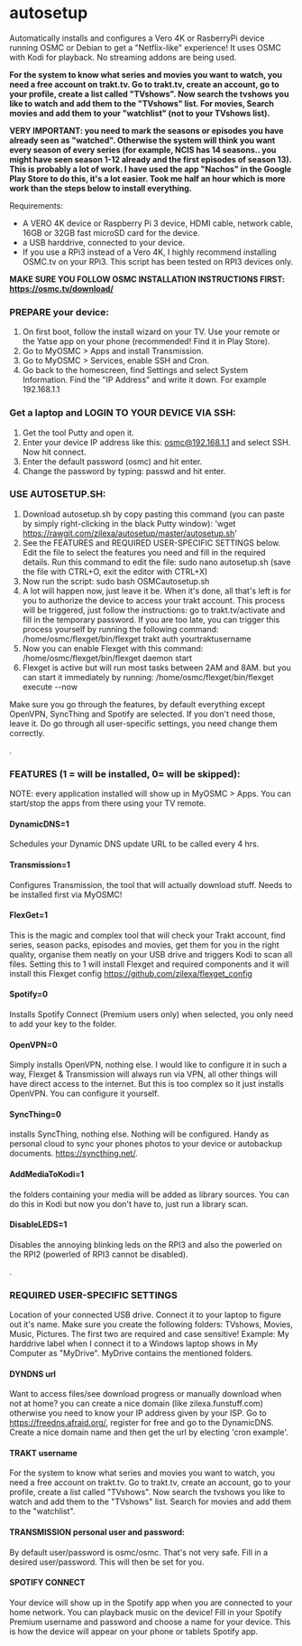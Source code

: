# autosetup
Automatically installs and configures a Vero 4K or RasberryPi device running OSMC or Debian to get a "Netflix-like" experience!
It uses OSMC with Kodi for playback. No streaming addons are being used. 

**For the system to know what series and movies you want to watch, you need a free account on trakt.tv. Go to trakt.tv, create an account, go to your profile, create a list called "TVshows".  Now search the tvshows you like to watch and add them to the "TVshows" list. 
For movies, Search movies and add them to your "watchlist" (not to your TVshows list).**

**VERY IMPORTANT: you need to mark the seasons or episodes you have already seen as "watched". Otherwise the system will think you want every season of every series (for example, NCIS has 14 seasons.. you might have seen season 1-12 already and the first episodes of season 13).
This is probably a lot of work. I have used the app "Nachos" in the Google Play Store to do this, it's a lot easier. Took me half an hour which is more work than the steps below to install everything.**

Requirements:
- A VERO 4K device or Raspberry Pi 3 device, HDMI cable, network cable, 16GB or 32GB fast microSD card for the device.
- a USB harddrive, connected to your device. 
- If you use a RPi3 instead of a Vero 4K, I highly recommend installing OSMC.tv on your RPi3. This script has been tested on RPI3 devices only. 


**MAKE SURE YOU FOLLOW OSMC INSTALLATION INSTRUCTIONS FIRST: https://osmc.tv/download/**

### PREPARE your device:
1. On first boot, follow the install wizard on your TV. Use your remote or the Yatse app on your phone (recommended! Find it in Play Store).
2. Go to MyOSMC > Apps and install Transmission.
3. Go to MyOSMC > Services, enable SSH and Cron.
4. Go back to the homescreen, find Settings and select System Information. Find the "IP Address" and write it down. For example 192.168.1.1

### Get a laptop and LOGIN TO YOUR DEVICE VIA SSH:
1. Get the tool Putty and open it. 
2. Enter your device IP address like this: osmc@192.168.1.1 and select SSH. Now hit connect.
3. Enter the default password (osmc) and hit enter. 
4. Change the password by typing: passwd and hit enter.

### USE AUTOSETUP.SH:
1. Download autosetup.sh by copy pasting this command (you can paste by simply right-clicking in the black Putty window):
'wget https://rawgit.com/zilexa/autosetup/master/autosetup.sh'
2. See the FEATURES and REQUIRED USER-SPECIFIC SETTINGS below. Edit the file to select the features you need and fill in the required details. Run this command to edit the file:
sudo nano autosetup.sh
(save the file with CTRL+O, exit the editor with CTRL+X)
3. Now run the script:
sudo bash OSMCautosetup.sh
4. A lot will happen now, just leave it be. When it's done, all that's left is for you to authorize the device to access your trakt account. This process will be triggered, just follow the instructions: go to trakt.tv/activate and fill in the temporary password. If you are too late, you can trigger this process yourself by running the following command:
/home/osmc/flexget/bin/flexget trakt auth yourtraktusername
5. Now you can enable Flexget with this command:
/home/osmc/flexget/bin/flexget daemon start
6. Flexget is active but will run most tasks between 2AM and 8AM. but you can start it immediately by running:
/home/osmc/flexget/bin/flexget execute --now


Make sure you go through the features, by default everything except OpenVPN, SyncThing and Spotify are selected. If you don't need those, leave it. Do go through all user-specific settings, you need change them correctly.


.
### FEATURES (1 = will be installed, 0= will be skipped):
NOTE: every application installed will show up in MyOSMC > Apps. You can start/stop the apps from there using your TV remote. 

#### DynamicDNS=1 
Schedules your Dynamic DNS update URL to be called every 4 hrs.
#### Transmission=1 
Configures Transmission, the tool that will actually download stuff. Needs to be installed first via MyOSMC!
#### FlexGet=1 
This is the magic and complex tool that will check your Trakt account, find series, season packs, episodes and movies, get them for you in the right quality, organise them neatly on your USB drive and triggers Kodi to scan all files. Setting this to 1 will install Flexget and required components and it will install this Flexget config https://github.com/zilexa/flexget_config
#### Spotify=0
Installs Spotify Connect (Premium users only) when selected, you only need to add your key to the folder.
#### OpenVPN=0 
Simply installs OpenVPN, nothing else. I would like to configure it in such a way, Flexget & Transmission will always run via VPN, all other things will have direct access to the internet. But this is too complex so it just installs OpenVPN. You can configure it yourself.
#### SyncThing=0 
installs SyncThing, nothing else. Nothing will be configured. Handy as personal cloud to sync your phones photos to your device or autobackup documents. https://syncthing.net/. 
#### AddMediaToKodi=1 
the folders containing your media will be added as library sources. You can do this in Kodi but now you don't have to, just run a library scan. 
#### DisableLEDS=1 
Disables the annoying blinking leds on the RPI3 and also the powerled on the RPI2 (powerled of RPI3 cannot be disabled). 

.
### REQUIRED USER-SPECIFIC SETTINGS
Location of your connected USB drive. Connect it to your laptop to figure out it's name. Make sure you create the following folders: TVshows, Movies, Music, Pictures. The first two are required and case sensitive! 
Example: My harddrive label when I connect it to a Windows laptop shows in My Computer as "MyDrive". MyDrive contains the mentioned folders. 


#### DYNDNS url
Want to access files/see download progress or manually download when not at home? you can create a nice domain (like zilexa.funstuff.com) otherwise you need to know your IP address given by your ISP. Go to https://freedns.afraid.org/, register for free and go to the  DynamicDNS. Create a nice domain name and then get the url by electing 'cron example'. 


#### TRAKT username
For the system to know what series and movies you want to watch, you need a free account on trakt.tv. Go to trakt.tv, create an account, go to your profile, create a list called "TVshows". 
Now search the tvshows you like to watch and add them to the "TVshows" list. 
Search for movies and add them to the "watchlist".


#### TRANSMISSION personal user and password: 
By default user/password is osmc/osmc. That's not very safe. Fill in a desired user/password. This will then be set for you.


#### SPOTIFY CONNECT
Your device will show up in the Spotify app when you are connected to your home network. You can playback music on the device!
Fill in your Spotify Premium username and password and choose a name for your device. This is how the device will appear on your phone or tablets Spotify app.
